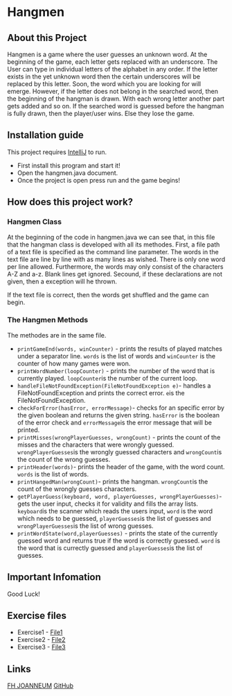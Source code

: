 # Hangmen
## About this Project
Hangmen is a game where the user guesses an unknown word. At the beginning of the game, each letter gets replaced with an underscore. The User can type in individual letters of the alphabet in any order. If the letter exists in the yet unknown word then the certain underscores will be replaced by this letter. Soon, the word which you are looking for will emerge.
However, if the letter does not belong in the searched word, then the beginning of the hangman is drawn. With each wrong letter another part gets added and so on.
If the searched word is guessed before the hangman is fully drawn, then the player/user wins. Else they lose the game.

## Installation guide
This project requires [IntelliJ](https://www.jetbrains.com/de-de/idea/download/#section=mac) to run.

- First install this program and start it!
- Open the hangmen.java document.
- Once the project is open press run and the game begins!


## How does this project work?
### Hangmen Class
At the beginning of the code in hangmen.java we can see that, in this file that the hangman class is developed with all its methodes.
First, a file path of a text file is specified as the command line parameter. The words in the text file are line by line with as many lines as wished. There is only one word per line allowed. Furthermore, the words may only consist of the characters A-Z and a-z. Blank lines get ignored.
Secound, if these declarations are not given, then a exception will he thrown.

If the text file is correct, then the words get shuffled and the game can begin.

### The Hangmen Methods
The methodes are in the same file.

* `printGameEnd(words, winCounter)` - prints the results of played matches under a separator line. `words` is the list of words and `winCounter` is the counter of how many games were won.
* `printWordNumber(loopCounter)` - prints the number of the word that is currently played. `loopCounter`is the number of the current loop.
* `handleFileNotFoundException(FileNotFoundException e)`- handles a FileNotFoundException and prints the correct error. `e`is the FileNotFoundException.
* `checkForError(hasError, errorMessage)`- checks for an specific error by the given boolean and returns the given string. `hasError` is the boolean of the error check and `errorMessage`is the error message that will be printed.
* `printMisses(wrongPlayerGuesses, wrongCount)` - prints the count of the misses and the characters that were wrongly guessed. `wrongPlayerGuesses`is the wrongly guessed characters and `wrongCount`is the count of the wrong guesses.
* `printHeader(words)`- prints the header of the game, with the word count. `words` is the list of words.
* `printHangedMan(wrongCount)`- prints the hangman. `wrongCount`is the count of the wrongly guesses characters.
* `getPlayerGuess(keyboard, word, playerGuesses, wrongPlayerGuesses)`- gets the user input, checks it for validity and fills the array lists. `keyboard`is the scanner which reads the users input, `word` is the word which needs to be guessed, `playerGuesses`is the list of guesses and `wrongPlayerGuesses`is the list of wrong guesses.
* `printWordState(word,playerGuesses)` - prints the state of the currently guessed word and returns true if the word is correctly guessed. `word` is the word that is currectly guessed and `playerGuesses`is the list of guesses.


## Important Infomation

Good Luck! 

## Exercise files
* Exercise1 - [File1](exercise1.md)
* Exercise2 - [File2](exercise2.md)
* Exercise3 - [File3](exerise3.md)

## Links

[FH JOANNEUM](https://www.fh-joanneum.at/mobile-software-development/bachelor/)
[GitHub](https://github.com/AllyssaUlz/msd21_Ulz_Allyssa.git)


